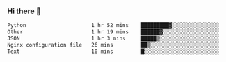 ### Hi there 👋

<!--START_SECTION:waka-->

```txt
Python                     1 hr 52 mins    █████████▓░░░░░░░░░░░░░░░   38.47 %
Other                      1 hr 19 mins    ██████▓░░░░░░░░░░░░░░░░░░   27.24 %
JSON                       1 hr 3 mins     █████▒░░░░░░░░░░░░░░░░░░░   21.72 %
Nginx configuration file   26 mins         ██▒░░░░░░░░░░░░░░░░░░░░░░   09.14 %
Text                       10 mins         █░░░░░░░░░░░░░░░░░░░░░░░░   03.44 %
```

<!--END_SECTION:waka-->
